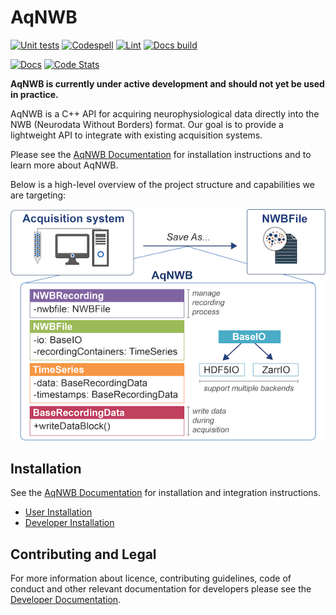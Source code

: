 # AqNWB

[![Unit tests](https://github.com/NeurodataWithoutBorders/aqnwb/actions/workflows/tests.yml/badge.svg)](https://github.com/NeurodataWithoutBorders/aqnwb/actions/workflows/tests.yml)
[![Codespell](https://github.com/NeurodataWithoutBorders/aqnwb/actions/workflows/codespell.yml/badge.svg)](https://github.com/NeurodataWithoutBorders/aqnwb/actions/workflows/codespell.yml)
[![Lint](https://github.com/NeurodataWithoutBorders/aqnwb/actions/workflows/lint.yml/badge.svg)](https://github.com/NeurodataWithoutBorders/aqnwb/actions/workflows/lint.yml)
[![Docs build](https://github.com/NeurodataWithoutBorders/aqnwb/actions/workflows/doxygen-gh-pages.yml/badge.svg)](https://github.com/NeurodataWithoutBorders/aqnwb/actions/workflows/doxygen-gh-pages.yml)

[![Docs](https://img.shields.io/badge/AqNWB-Docs-8A2BE2?style=flat)](https://neurodatawithoutborders.github.io/aqnwb/)
[![Code Stats](https://img.shields.io/badge/AqNWB-Code%20Statistics-8A2BE2?style=flat)](https://nwb-overview.readthedocs.io/en/latest/nwb-project-analytics/docs/source/code_stat_pages/AqNWB_stats.html)

**AqNWB is currently under active development and should not yet be used in practice.**

AqNWB is a C++ API for acquiring neurophysiological data directly into the NWB (Neurodata Without Borders) format.
Our goal is to provide a lightweight API to integrate with existing acquisition systems.

Please see the [AqNWB Documentation](https://neurodatawithoutborders.github.io/aqnwb/) for 
installation instructions and to learn more about AqNWB.

Below is a high-level overview of the project structure and capabilities we are targeting: 

![Project Overview](resources/images/aqnwb_objective_500px.png)

## Installation

See the [AqNWB Documentation](https://neurodatawithoutborders.github.io/aqnwb/) for installation and integration instructions. 
* [User Installation](https://neurodatawithoutborders.github.io/aqnwb/install_page.html)
* [Developer Installation](https://neurodatawithoutborders.github.io/aqnwb/dev_install_page.html)

## Contributing and Legal

For more information about licence, contributing guidelines, code of conduct
and other  relevant documentation for developers please see the
[Developer Documentation](https://neurodatawithoutborders.github.io/aqnwb/devdocs.html).